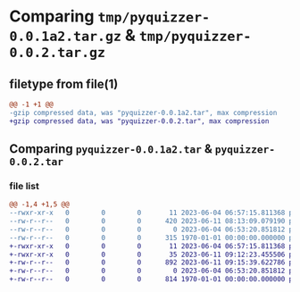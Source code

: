 # Comparing `tmp/pyquizzer-0.0.1a2.tar.gz` & `tmp/pyquizzer-0.0.2.tar.gz`

## filetype from file(1)

```diff
@@ -1 +1 @@
-gzip compressed data, was "pyquizzer-0.0.1a2.tar", max compression
+gzip compressed data, was "pyquizzer-0.0.2.tar", max compression
```

## Comparing `pyquizzer-0.0.1a2.tar` & `pyquizzer-0.0.2.tar`

### file list

```diff
@@ -1,4 +1,5 @@
--rwxr-xr-x   0        0        0       11 2023-06-04 06:57:15.811368 pyquizzer-0.0.1a2/README.md
--rw-r--r--   0        0        0      420 2023-06-11 08:13:09.079190 pyquizzer-0.0.1a2/pyproject.toml
--rw-r--r--   0        0        0        0 2023-06-04 06:53:20.851812 pyquizzer-0.0.1a2/pyquizzer.py
--rw-r--r--   0        0        0      315 1970-01-01 00:00:00.000000 pyquizzer-0.0.1a2/PKG-INFO
+-rwxr-xr-x   0        0        0       11 2023-06-04 06:57:15.811368 pyquizzer-0.0.2/README.md
+-rwxr-xr-x   0        0        0       35 2023-06-11 09:12:23.455506 pyquizzer-0.0.2/changelog.md
+-rw-r--r--   0        0        0      892 2023-06-11 09:15:39.622786 pyquizzer-0.0.2/pyproject.toml
+-rw-r--r--   0        0        0        0 2023-06-04 06:53:20.851812 pyquizzer-0.0.2/pyquizzer.py
+-rw-r--r--   0        0        0      814 1970-01-01 00:00:00.000000 pyquizzer-0.0.2/PKG-INFO
```

